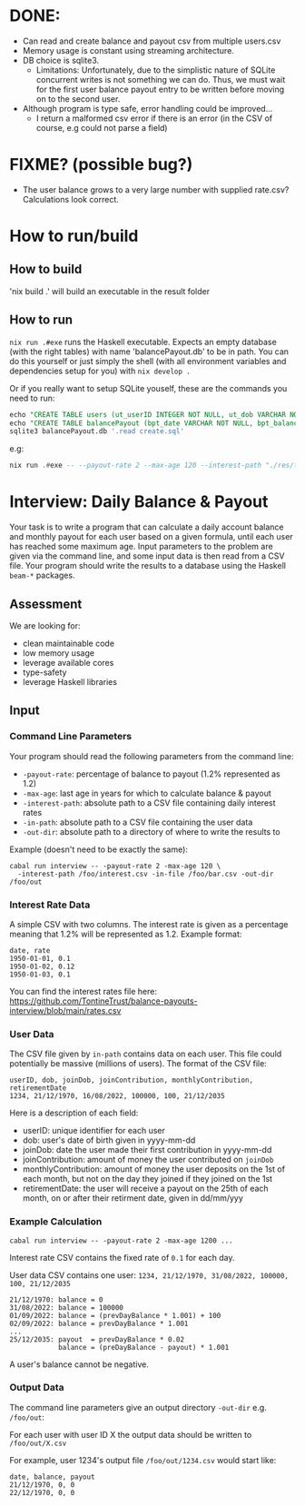 # DONE:

* Can read and create balance and payout csv from multiple users.csv
* Memory usage is constant using streaming architecture.
* DB choice is sqlite3.
  * Limitations: Unfortunately, due to the simplistic nature of SQLite
    concurrent writes is not something we can do. Thus, we must wait for the first user
    balance payout entry to be written before moving on to the second user.
* Although program is type safe, error handling could be improved...
  * I return a malformed csv error if there is an error (in the CSV of course, e.g could not parse a field)

# FIXME? (possible bug?)

* The user balance grows to a very large number with supplied rate.csv? Calculations look correct.

# How to run/build

## How to build
'nix build .' will build an executable in the result folder

## How to run
`nix run .#exe` runs the Haskell executable. Expects an empty database (with the right tables) with name 'balancePayout.db' to be in path. You can do this yourself or just simply the shell (with all environment variables and dependencies setup for you) with `nix develop .`

Or if you really want to setup SQLite youself, these are the commands you need to run:

```sql
echo "CREATE TABLE users (ut_userID INTEGER NOT NULL, ut_dob VARCHAR NOT NULL, ut_joinDob VARCHAR NOT NULL, ut_joinContribution DOUBLE NOT NULL, ut_monthlyContribution DOUBLE NOT NULL, ut_retirementDate VARCHAR NOT NULL, PRIMARY KEY ( ut_userID ));" > create.sql
echo "CREATE TABLE balancePayout (bpt_date VARCHAR NOT NULL, bpt_balance DOUBLE NOT NULL, bpt_payout DOUBLE NOT NULL, bpt__ut_userID INTEGER NOT NULL);" >> create.sql
sqlite3 balancePayout.db '.read create.sql'
```

e.g:

```haskell
nix run .#exe -- --payout-rate 2 --max-age 120 --interest-path "./res/test_rates.csv" --in-path "./res/users.csv" --out-dir "./out" --payout-day 25 --contribution-day 1
```

# Interview: Daily Balance & Payout

Your task is to write a program that can calculate a daily account balance and
monthly payout for each user based on a given formula, until each user has
reached some maximum age. Input parameters to the problem are given via the
command line, and some input data is then read from a CSV file. Your program
should write the results to a database using the Haskell `beam-*` packages.

## Assessment

We are looking for:
- clean maintainable code
- low memory usage
- leverage available cores
- type-safety
- leverage Haskell libraries

## Input

### Command Line Parameters

Your program should read the following parameters from the command line:
- `-payout-rate`:   percentage of balance to payout (1.2% represented as 1.2)
- `-max-age`:       last age in years for which to calculate balance & payout
- `-interest-path`: absolute path to a CSV file containing daily interest rates
- `-in-path`:       absolute path to a CSV file containing the user data
- `-out-dir`:       absolute path to a directory of where to write the results to

Example (doesn't need to be exactly the same):

```
cabal run interview -- -payout-rate 2 -max-age 120 \
  -interest-path /foo/interest.csv -in-file /foo/bar.csv -out-dir /foo/out
```

### Interest Rate Data

A simple CSV with two columns. The interest rate is given as a percentage
meaning that 1.2% will be represented as 1.2. Example format:

```
date, rate
1950-01-01, 0.1
1950-01-02, 0.12
1950-01-03, 0.1
```

You can find the interest rates file here:
https://github.com/TontineTrust/balance-payouts-interview/blob/main/rates.csv

### User Data

The CSV file given by `in-path` contains data on each user. This file could
potentially be massive (millions of users). The format of the CSV file:

```
userID, dob, joinDob, joinContribution, monthlyContribution, retirementDate
1234, 21/12/1970, 16/08/2022, 100000, 100, 21/12/2035
```

Here is a description of each field:
- userID: unique identifier for each user
- dob: user's date of birth given in yyyy-mm-dd
- joinDob: date the user made their first contribution in yyyy-mm-dd
- joinContribution: amount of money the user contributed on `joinDob`
- monthlyContribution: amount of money the user deposits on the 1st of each
  month, but not on the day they joined if they joined on the 1st
- retirementDate: the user will receive a payout on the 25th of each month, on
  or after their retirment date, given in dd/mm/yyy

### Example Calculation

`cabal run interview -- -payout-rate 2 -max-age 1200 ...`

Interest rate CSV contains the fixed rate of `0.1` for each day.

User data CSV contains one user:
`1234, 21/12/1970, 31/08/2022, 100000, 100, 21/12/2035`

```
21/12/1970: balance = 0
31/08/2022: balance = 100000
01/09/2022: balance = (prevDayBalance * 1.001) + 100
02/09/2022: balance = prevDayBalance * 1.001
...
25/12/2035: payout  = prevDayBalance * 0.02
            balance = (preDayBalance - payout) * 1.001
```

A user's balance cannot be negative.

### Output Data

The command line parameters give an output directory `-out-dir` e.g. `/foo/out`:

For each user with user ID X the output data should be written to `/foo/out/X.csv`

For example, user 1234's output file `/foo/out/1234.csv` would start like:

```
date, balance, payout
21/12/1970, 0, 0
22/12/1970, 0, 0
```
